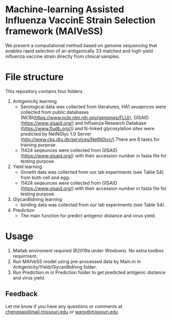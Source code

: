# Machine-learning Assisted Influenza VaccinE Strain Selection framework (MAIVeSS)
We present a computational method based on genome sequencing that enables rapid selection of an antigenically 33 matched and high-yield influenza vaccine strain directly from clinical samples.

# File structure
This repository contains four folders
1. Antigenicity learning
	- Serological data was collected from literatures, HA1 seuqences were collected from public databases (NCBI(https://www.ncbi.nlm.nih.gov/genomes/FLU/), GISAID (https://www.gisaid.org/) and Influenza Research Database (https://www.fludb.org/)) and N-linked glycosylation sites were predicted by NetNGlyc 1.0 Server (http://www.cbs.dtu.dk/services/NetNGlyc/).There are 8 tasks for training purpose.
	- 11424 seqeunces were collected from GISAID (https://www.gisaid.org/) with their accession number in fasta file for testing purpose.
2. Yield learning
	- Growth data was collected from our lab experiments (see Table S4) from both cell and egg.
	- 11424 seqeunces were collected from GISAID (https://www.gisaid.org/) with their accession number in fasta file for testing purpose.
3. GlycanBidning learning
	- binding data was collected from our lab experiments (see Table S4).
4. Prediction
	- The main function for predict antigenic distance and virus yield.

# Usage
1. Matlab enviroment required (R2019a under Windows). No extra toolbox requirment. 
2. Run MAIVeSS model using pre-processed data by Main.m in Antigenicity/Yield/GlycanBidning folder.
3. Run Prediction.m in Prediction folder to get predicted antigenic distance and virus yield.

## Feedback
Let me know if you have any questions or comments at chenggao@mail.missouri.edu or wanx@missouri.edu
